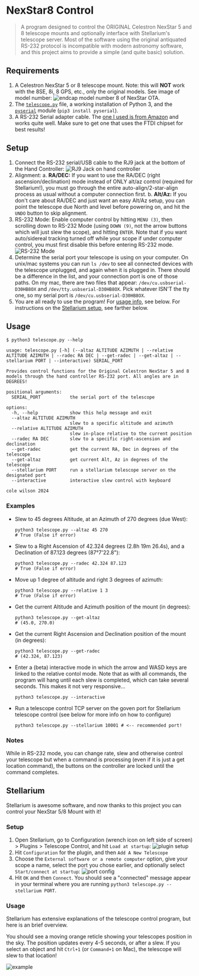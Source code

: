 # NexStar8 Control
> A program designed to control the ORIGINAL Celestron NexStar 5 and 8 telescope mounts and optionally interface with Stellarium's telescope server. Most of the software using the original antiquated RS-232 protocol is incompatible with modern astronomy software, and this project aims to provide a simple (and quite basic) solution.

## Requirements
1. A Celestron NexStar 5 or 8 telescope mount. Note: this will **NOT** work with the 8SE, 8i, 8 GPS, etc., only the original models. See image of model number: ![endcap model number 8 of NexStar OTA](./photos/model.jpeg).
2. The [`telescope.py`](./telescope.py) file, a working installation of Python 3, and the [`pyserial`](https://pyserial.readthedocs.io/en/latest/pyserial.html) module (`pip3 install pyserial`).
3. A RS-232 Serial adapter cable. The [one I used is from Amazon](https://www.amazon.com/gp/product/B08KRSKD2C/) and works quite well. Make sure to get one that uses the FTDI chipset for best results!

## Setup
1. Connect the RS-232 serial/USB cable to the RJ9 jack at the bottom of the Hand Controller: ![RJ9 Jack on hand controller](./photos/rs232port.jpeg)
2. Alignment:
    a. **RA/DEC:** If you want to use the RA/DEC (right ascension/declination) mode instead of ONLY alt/az control (required for Stellarium!), you must go through the entire auto-align/2-star-align process as usual without a computer connection first.
    b. **Alt/Az:** If you don't care about RA/DEC and just want an easy Alt/Az setup, you can point the telescope due North and level before powering on, and hit the `UNDO` button to skip alignment.
3. RS-232 Mode: Enable computer control by hitting `MENU (3)`, then scrolling down to RS-232 Mode (using `DOWN (9)`, not the arrow buttons which will just slew the scope), and hitting `ENTER`. Note that if you want auto/sidereal tracking turned off while your scope if under computer control, you must first disable this before entering RS-232 mode. ![RS-232 Mode](./photos/mode.jpeg)
4. Determine the serial port your telescope is using on your computer. On unix/mac systems you can run `ls /dev` to see all connected devices with the telescope unplugged, and again when it is plugged in. There should be a difference in the list, and your connection port is one of those paths. On my mac, there are two files that appear: `/dev/cu.usbserial-D30HB8OX` and `/dev/tty.usbserial-D30HB8OX`. Pick whatever ISN'T the tty one, so my serial port is `/dev/cu.usbserial-D30HB8OX`.
5. You are all ready to use the program! For [usage info](#Usage), see below. For instructions on the [Stellarium setup](#Stellarium), see farther below.

## Usage
```shell
$ python3 telescope.py --help

usage: telescope.py [-h] (--altaz ALTITUDE AZIMUTH | --relative ALTITUDE AZIMUTH | --radec RA DEC | --get-radec | --get-altaz | --stellarium PORT | --interactive) SERIAL_PORT

Provides control functions for the Original Celestron NexStar 5 and 8 models through the hand controller RS-232 port. All angles are in DEGREES!

positional arguments:
  SERIAL_PORT           the serial port of the telescope

options:
  -h, --help            show this help message and exit
  --altaz ALTITUDE AZIMUTH
                        slew to a specific altitude and azimuth
  --relative ALTITUDE AZIMUTH
                        slew in-place relative to the current position
  --radec RA DEC        slew to a specific right-ascension and declination
  --get-radec           get the current RA, Dec in degrees of the telescope
  --get-altaz           get current Alt, Az in degrees of the telescope
  --stellarium PORT     run a stellarium telescope server on the designated port
  --interactive         interactive slew control with keyboard

cole wilson 2024
```

### Examples
- Slew to 45 degrees Altitude, at an Azimuth of 270 degrees (due West):
    ```shell
    python3 telescope.py --altaz 45 270
    # True (False if error)
    ```
- Slew to a Right Ascension of 42.324 degrees (2.8h 19m 26.4s), and a Declination of 87.123 degrees (87°7'22.8"):
    ```shell
    python3 telescope.py --radec 42.324 87.123
    # True (False if error)
    ```
- Move up 1 degree of altitude and right 3 degrees of azimuth:
    ```shell
    python3 telescope.py --relative 1 3
    # True (False if error)
    ```
- Get the current Altitude and Azimuth position of the mount (in degrees):
    ```shell
    python3 telescope.py --get-altaz
    # (45.0, 270.0)
    ```
- Get the current Right Ascension and Declination position of the mount (in degrees):
    ```shell
    python3 telescope.py --get-radec
    # (42.324, 87.123)
    ```
- Enter a (beta) interactive mode in which the arrow and WASD keys are linked to the relative contol mode. Note that as with all commands, the program will hang until each slew is completed, which can take several seconds. This makes it not very responsive...
    ```shell
    python3 telescope.py --interactive
    ```
- Run a telescope control TCP server on the goven port for Stellarium telescope control (see below for more info on how to configure)
    ```shell
    python3 telescope.py --stellarium 10001 # <-- recommended port!
    ```

### Notes
While in RS-232 mode, you can change rate, slew and otherwise control your telescope but when a command is processing (even if it is just a get location command), the buttons on the controller are locked until the command completes.

## Stellarium
Stellarium is awesome software, and now thanks to this project you can control your NexStar 5/8 Mount with it!

### Setup
1. Open Stellarium, go to Configuration (wrench icon on left side of screen) > Plugins > Telescope Control, and hit `Load at startup`:
    ![plugin setup](./photos/plugin.png)
2. Hit `Configuration` for the plugin, and then `Add A New Telescope`
3. Choose the `External software or a remote computer` option, give your scope a name, select the port you chose earlier, and optionally select `Start/connect at startup`:
    ![port config](./photos/config.jpg)
4. Hit `OK` and then `Connect`. You should see a "connected" message appear in your terminal where you are running `python3 telescope.py --stellarium PORT`.

### Usage
Stellarium has extensive explanations of the telescope control program, but here is an brief overview.

You should see a moving orange reticle showing your telescopes position in the sky. The position updates every 4-5 seconds, or after a slew. If you select an object and hit `Ctrl+1` (or `Command+1` on Mac), the telescope will slew to that location!

![example](./photos/example.jpg)
